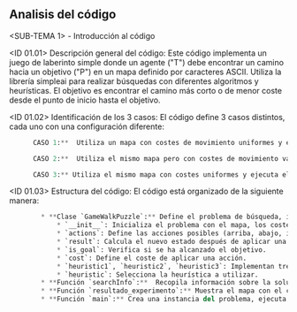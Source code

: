 
## Analisis del código

<SUB-TEMA 1> - Introducción al código


<ID 01.01> Descripción general del código:
          Este código implementa un juego de laberinto simple donde un agente ("T") debe encontrar un camino hacia un objetivo ("P") en un mapa definido por caracteres ASCII.  Utiliza la librería simpleai para realizar búsquedas con diferentes algoritmos y heurísticas.  El objetivo es encontrar el camino más corto o de menor coste desde el punto de inicio hasta el objetivo.


<ID 01.02> Identificación de los 3 casos:
          El código define 3 casos distintos, cada uno con una configuración diferente:
                    
``` python
      CASO 1:**  Utiliza un mapa con costes de movimiento uniformes y ejecuta los algoritmos de búsqueda en amplitud (`breadth_first`) y en profundidad (`depth_first`).

      CASO 2:**  Utiliza el mismo mapa pero con costes de movimiento variables (moverse arriba/abajo cuesta más que moverse izquierda/derecha) y ejecuta los algoritmos de búsqueda en amplitud (`breadth_first`), coste uniforme (`uniform_cost`) y A* (`astar`).

      CASO 3:** Utiliza el mismo mapa con costes uniformes y ejecuta el algoritmo A* (`astar`) con tres heurísticas diferentes.
```


<ID 01.03> Estructura del código:
          El código está organizado de la siguiente manera:

``` python
        * **Clase `GameWalkPuzzle`:** Define el problema de búsqueda, incluyendo:
            * `__init__`: Inicializa el problema con el mapa, los costes de movimiento, la heurística y las posiciones inicial y objetivo.
            * `actions`: Define las acciones posibles (arriba, abajo, izquierda, derecha).
            * `result`: Calcula el nuevo estado después de aplicar una acción.
            * `is_goal`: Verifica si se ha alcanzado el objetivo.
            * `cost`: Define el coste de aplicar una acción.
            * `heuristic1`, `heuristic2`, `heuristic3`: Implementan tres heurísticas diferentes.
            * `heuristic`: Selecciona la heurística a utilizar.
        * **Función `searchInfo`:**  Recopila información sobre la solución encontrada, como la longitud del camino y el coste total.
        * **Función `resultado_experimento`:** Muestra el mapa con el camino encontrado y la información de la búsqueda.
        * **Función `main`:** Crea una instancia del problema, ejecuta los algoritmos de búsqueda y muestra los resultados.
```




